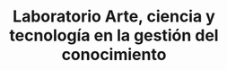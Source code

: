 ---
title: Laboratorio Arte, ciencia y tecnología en la gestión del conocimiento 
date_label: 07 de octubre del 2022
workshop: Alfonso Pretelt 
what: Esta intervención artística estaba programada para ser parte de los Encuentros NERD 2022 en el domo del planetario y el cierre de los Laboratorios MAPAS.  La idea principal fue emplear el material generado en los dos laboratorios impartidos, en su mayoría bases de datos e información sistematizada y modificada en archivos sonoros, con el fin de volcar al lenguaje artístico las herramientas dadas y conceptos transmitidos.
whatDB: 
weDid: La intervención constó de una instalación audiovisual de sonificación de datos y la visualización del material trabajado en los laboratorios con Alfonso Pretelt por medio de software libre. 
weDidTool: 
description: Esta intervención fue el cierre de los laboratorios en el Castillo de las Artes. Este mosaico consistió en la reconstrucción de una imagen cambiando píxeles por más imágenes, con un valor similar en color y brillo al píxel original. 
image: /images/intervenciones/intervencion-4.jpg
images:
    - /images/intervenciones/intervencion_4/1.jpg
    - /images/intervenciones/intervencion_4/2.jpg
    - /images/intervenciones/intervencion_4/3.jpg
    - /images/intervenciones/intervencion_4/4.jpg
    - /images/intervenciones/intervencion_4/5.png
    - /images/intervenciones/intervencion_4/6.png
    - /images/intervenciones/intervencion_4/7.png
    - /images/intervenciones/intervencion_4/8.png
  
type: gestion-del-conocimiento/intervenciones-artisticas
---